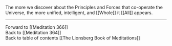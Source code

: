 The more we discover about the Principles and Forces that co-operate the Universe, the more unified, intelligent, and [[Whole]] it [[All]] appears. 

___

Forward to [[Meditation 366]]  
Back to [[Meditation 364]]  
Back to table of contents [[The Lionsberg Book of Meditations]]  